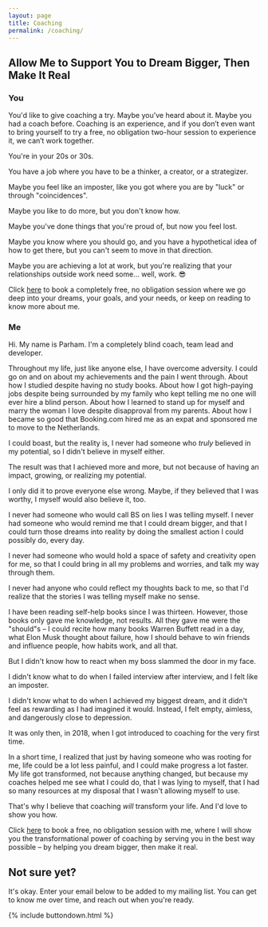 ```yaml
---
layout: page
title: Coaching
permalink: /coaching/
---
```


## Allow Me to Support You to Dream Bigger, Then Make It Real

### You

You'd like to give coaching a try. Maybe you’ve heard about it. Maybe
you had a coach before. Coaching is an experience, and if you don’t
even want to bring yourself to try a free, no obligation two-hour
session to experience it, we can’t work together.

You're in your 20s or 30s.

You have a job where you have to be a thinker, a creator, or a
strategizer.

Maybe you feel like an imposter, like you got where you are by "luck"
or through "coincidences".

Maybe you like to do more, but you don't know how.

Maybe you've done things that you're proud of, but now you feel lost.

Maybe you know where you should go, and you have a hypothetical idea
of how to get there, but you can't seem to move in that direction.

Maybe you are achieving a lot at work, but you're realizing that your
relationships outside work need some... well, work. 😎

Click [here](https://calendly.com/parhamdoustdar/clarity) to book a
completely free, no obligation session where we go deep into your
dreams, your goals, and your needs, or keep on reading to know more
about me.

### Me

Hi. My name is Parham. I'm a completely blind coach, team lead and
developer.

Throughout my life, just like anyone else, I have overcome
adversity. I could go on and on about my achievements and the pain I
went through. About how I studied despite having no study books. About
how I got high-paying jobs despite being surrounded by my family who
kept telling me no one will ever hire a blind person. About how I
learned to stand up for myself and marry the woman I love despite
disapproval from my parents. About how I became so good that
Booking.com hired me as an expat and sponsored me to move to the
Netherlands.

I could boast, but the reality is, I never had someone who *truly*
believed in my potential, so I didn't believe in myself either.

The result was that I achieved more and more, but not because of
having an impact, growing, or realizing my potential.

I only did it to prove everyone else wrong. Maybe, if they believed
that I was worthy, I myself would also believe it, too.

I never had someone who would call BS on lies I was telling myself. I
never had someone who would remind me that I could dream bigger, and
that I could turn those dreams into reality by doing the smallest
action I could possibly do, every day.

I never had someone who would hold a space of safety and creativity
open for me, so that I could bring in all my problems and worries, and
talk my way through them.

I never had anyone who could reflect my thoughts back to me, so that
I'd realize that the stories I was telling myself make no sense.

I have been reading self-help books since I was thirteen. However,
those books only gave me knowledge, not results. All they gave me were
the "should"s – I could recite how many books Warren Buffett read in a
day, what Elon Musk thought about failure, how I should behave to win
friends and influence people, how habits work, and all that.

But I didn't know how to react when my boss slammed the door in my face.

I didn't know what to do when I failed interview after interview, and
I felt like an imposter.

I didn't know what to do when I achieved my biggest dream, and it
didn't feel as rewarding as I had imagined it would. Instead, I felt
empty, aimless, and dangerously close to depression.

It was only then, in 2018, when I got introduced to coaching for the
very first time.

In a short time, I realized that just by having someone who was
rooting for me, life could be a lot less painful, and I could make
progress a lot faster. My life got transformed, not because anything
changed, but because my coaches helped me see what I could do, that I
was lying to myself, that I had so many resources at my disposal that
I wasn't allowing myself to use.

That's why I believe that coaching *will* transform your life. And I'd love to show you how.

Click [here](https://calendly.com/parhamdoustdar/clarity) to book a
free, no obligation session with me, where I will show you the
transformational power of coaching by serving you in the best way
possible – by helping you dream bigger, then make it real.

## Not sure yet?

It's okay. Enter your email below to be added to my mailing list. You can get to know me over time, and reach out when you're ready.

{% include buttondown.html %}
